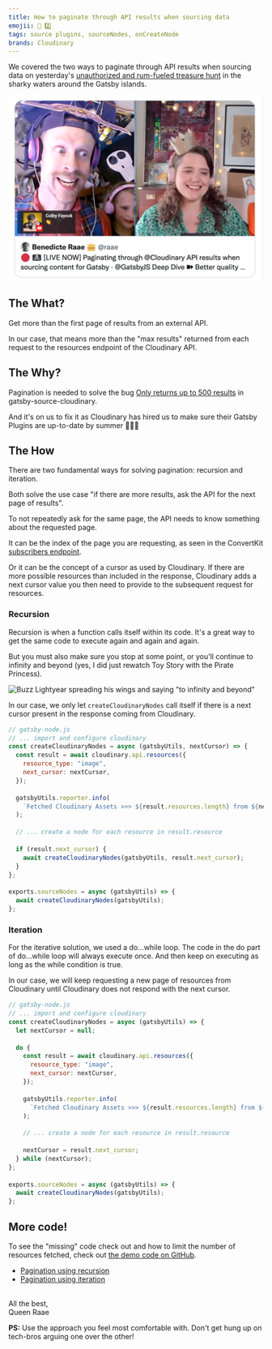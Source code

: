 ```yaml
---
title: How to paginate through API results when sourcing data
emojii: 🔁 2️⃣
tags: source plugins, sourceNodes, onCreateNode
brands: Cloudinary
---
```


We covered the two ways to paginate through API results when sourcing data on yesterday's [unauthorized and rum-fueled treasure hunt](https://youtu.be/y2oIg8xvWC0) in the sharky waters around the Gatsby islands.

[![Screengrab of stream](./screengrab.jpg)](https://youtu.be/y2oIg8xvWC0)

## The What?

Get more than the first page of results from an external API.

In our case, that means more than the "max results" returned from each request to the resources endpoint of the Cloudinary API.

## The Why?

Pagination is needed to solve the bug [Only returns up to 500 results](https://github.com/cloudinary-devs/gatsby-source-cloudinary/issues/5) in gatsby-source-cloudinary.

And it's on us to fix it as Cloudinary has hired us to make sure their Gatsby Plugins are up-to-date by summer 🎉🎉🎉

## The How

There are two fundamental ways for solving pagination: recursion and iteration.

Both solve the use case "if there are more results, ask the API for the next page of results".

To not repeatedly ask for the same page, the API needs to know something about the requested page.

It can be the index of the page you are requesting, as seen in the ConvertKit [subscribers endpoint](https://developers.convertkit.com/#list-subscribers).

Or it can be the concept of a cursor as used by Cloudinary. If there are more possible resources than included in the response, Cloudinary adds a next cursor value you then need to provide to the subsequent request for resources.

### Recursion

Recursion is when a function calls itself within its code. It's a great way to get the same code to execute again and again and again.

But you must also make sure you stop at some point, or you'll continue to infinity and beyond (yes, I did just rewatch Toy Story with the Pirate Princess).

![Buzz Lightyear spreading his wings and saying "to infinity and beyond"](/gifs/toy-story-buzz-lightyear.gif)

In our case, we only let `createCloudinaryNodes` call itself if there is a next cursor present in the response coming from Cloudinary.

```js
// gatsby-node.js
// ... import and configure cloudinary
const createCloudinaryNodes = async (gatsbyUtils, nextCursor) => {
  const result = await cloudinary.api.resources({
    resource_type: "image",
    next_cursor: nextCursor,
  });

  gatsbyUtils.reporter.info(
    `Fetched Cloudinary Assets >>> ${result.resources.length} from ${nextCursor}`
  );

  // ... create a node for each resource in result.resource

  if (result.next_cursor) {
    await createCloudinaryNodes(gatsbyUtils, result.next_cursor);
  }
};

exports.sourceNodes = async (gatsbyUtils) => {
  await createCloudinaryNodes(gatsbyUtils);
};
```

### Iteration

For the iterative solution, we used a do...while loop. The code in the do part of do...while loop will always execute once. And then keep on executing as long as the while condition is true.

In our case, we will keep requesting a new page of resources from Cloudinary until Cloudinary does not respond with the next cursor.

```js
// gatsby-node.js
// ... import and configure cloudinary
const createCloudinaryNodes = async (gatsbyUtils) => {
  let nextCursor = null;

  do {
    const result = await cloudinary.api.resources({
      resource_type: "image",
      next_cursor: nextCursor,
    });

    gatsbyUtils.reporter.info(
      `Fetched Cloudinary Assets >>> ${result.resources.length} from ${nextCursor}`
    );

    // ... create a node for each resource in result.resource

    nextCursor = result.next_cursor;
  } while (nextCursor);
};

exports.sourceNodes = async (gatsbyUtils) => {
  await createCloudinaryNodes(gatsbyUtils);
};
```

## More code!

To see the "missing" code check out and how to limit the number of resources fetched, check out [the demo code on GitHub](https://github.com/queen-raae/gatsby-demo-api-pagination).

- [Pagination using recursion](https://github.com/queen-raae/gatsby-demo-api-pagination/pull/1)
- [Pagination using iteration](https://github.com/queen-raae/gatsby-demo-api-pagination/pull/2)

&nbsp;  
All the best,  
Queen Raae

**PS:** Use the approach you feel most comfortable with. Don't get hung up on tech-bros arguing one over the other!
